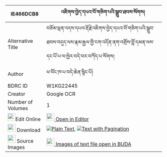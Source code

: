 |IE466DCB8|འཇིགས་བྱེད་དཔའ་བོ་གཅིག་པའི་སྒྲུབ་ཐབས་སོགས། 
| --- | --- 
|Alternative Title |བཅོམ་ལྡན་འདས་དཔལ་རྡོ་རྗེ་འཇིགས་བྱེད་དཔའ་བོ་གཅིག་པའི་སྒྲུབ་ཐབས་བདུད་ལས་རྣམ་རྒྱལ་གྱི་ངག་འདོན་ནག་འགྲོས་བློ་དམན་ལས་དང་པོ་པ་ལ་ཁྱེར་བདེ་བར་བཀོད་པ་སོགས།
|Author| ཕ་བོང་ཁ་པ་བདེ་ཆེན་སྙིང་པོ།
|BDRC ID | W1KG22445
|Creator | Google OCR
|Number of Volumes| 1
|<img width="25" src="https://img.icons8.com/color/25/000000/edit-property.png">Edit Online| [<img width="25" src="https://avatars.githubusercontent.com/u/45091458?s=200&v=4"> Open in Editor](http://editor.openpecha.org/IE466DCB8)
|<img width="25" src="https://img.icons8.com/fluent/48/000000/download-2.png"/>  Download | [![](https://img.icons8.com/color/20/000000/txt.png)Plain Text](https://github.com/Openpecha/IE466DCB8/releases/download/v1/jikje_pawo_chikpa_i_drubtab_so_plain_IE466DCB8.zip), [![](https://img.icons8.com/color/20/000000/txt.png)Text with Pagination](https://github.com/Openpecha/IE466DCB8/releases/download/v1/jikje_pawo_chikpa_i_drubtab_so_pages_IE466DCB8.zip)
|<img width="25" src="https://img.icons8.com/plasticine/100/000000/pictures-folder.png"/>  Source Images | [<img width="25" src="https://library.bdrc.io/icons/BUDA-small.svg"> Images of text file open in BUDA](https://library.bdrc.io/show/bdr:W1KG22445)